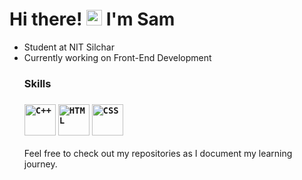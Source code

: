 # Hi there! <img src="https://media.giphy.com/media/hvRJCLFzcasrR4ia7z/giphy.gif" width="25px"> I'm Sam
<ul>
  <li>Student at NIT Silchar</li>
  <li>Currently working on Front-End Development</li>

### Skills
<h3>
<code><img width="50" src="https://raw.githubusercontent.com/marwin1991/profile-technology-icons/refs/heads/main/icons/c++.png" alt="C++" title="C++"/></code>
<code><img width="50" src="https://raw.githubusercontent.com/marwin1991/profile-technology-icons/refs/heads/main/icons/html.png" alt="HTML" title="HTML"/></code>
<code><img width="50" src="https://raw.githubusercontent.com/marwin1991/profile-technology-icons/refs/heads/main/icons/css.png" alt="CSS" title="CSS"/></code>
</h3>

Feel free to check out my repositories as I document my learning journey.
